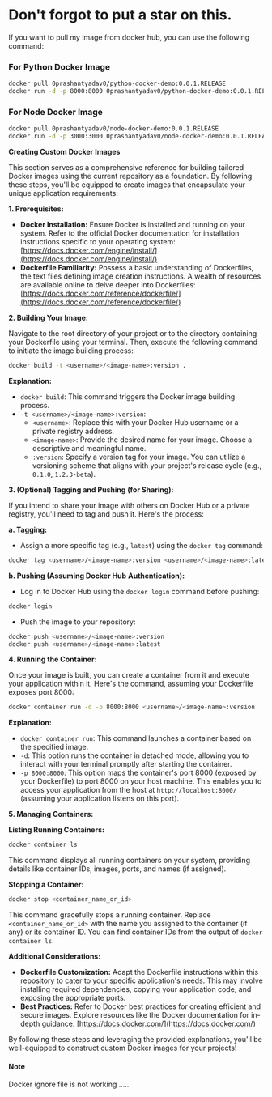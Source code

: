 # Don't forgot to put a star on this.

If you want to pull my image from docker hub, you can use the following command:

### For Python Docker Image

```bash
docker pull 0prashantyadav0/python-docker-demo:0.0.1.RELEASE
docker run -d -p 8000:8000 0prashantyadav0/python-docker-demo:0.0.1.RELEASE
```

### For Node Docker Image

```bash
docker pull 0prashantyadav0/node-docker-demo:0.0.1.RELEASE
docker run -d -p 3000:3000 0prashantyadav0/node-docker-demo:0.0.1.RELEASE
```

**Creating Custom Docker Images**

This section serves as a comprehensive reference for building tailored Docker images using the current repository as a foundation. By following these steps, you'll be equipped to create images that encapsulate your unique application requirements:

**1. Prerequisites:**

- **Docker Installation:** Ensure Docker is installed and running on your system. Refer to the official Docker documentation for installation instructions specific to your operating system: [https://docs.docker.com/engine/install/](https://docs.docker.com/engine/install/)
- **Dockerfile Familiarity:** Possess a basic understanding of Dockerfiles, the text files defining image creation instructions. A wealth of resources are available online to delve deeper into Dockerfiles: [https://docs.docker.com/reference/dockerfile/](https://docs.docker.com/reference/dockerfile/)

**2. Building Your Image:**

Navigate to the root directory of your project or to the directory containing your Dockerfile using your terminal. Then, execute the following command to initiate the image building process:

```bash
docker build -t <username>/<image-name>:version .
```

**Explanation:**

- `docker build`: This command triggers the Docker image building process.
- `-t <username>/<image-name>:version`:
  - `<username>`: Replace this with your Docker Hub username or a private registry address.
  - `<image-name>`: Provide the desired name for your image. Choose a descriptive and meaningful name.
  - `:version`: Specify a version tag for your image. You can utilize a versioning scheme that aligns with your project's release cycle (e.g., `0.1.0`, `1.2.3-beta`).

**3. (Optional) Tagging and Pushing (for Sharing):**

If you intend to share your image with others on Docker Hub or a private registry, you'll need to tag and push it. Here's the process:

**a. Tagging:**

- Assign a more specific tag (e.g., `latest`) using the `docker tag` command:

```bash
docker tag <username>/<image-name>:version <username>/<image-name>:latest
```

**b. Pushing (Assuming Docker Hub Authentication):**

- Log in to Docker Hub using the `docker login` command before pushing:

```bash
docker login
```

- Push the image to your repository:

```bash
docker push <username>/<image-name>:version
docker push <username>/<image-name>:latest
```

**4. Running the Container:**

Once your image is built, you can create a container from it and execute your application within it. Here's the command, assuming your Dockerfile exposes port 8000:

```bash
docker container run -d -p 8000:8000 <username>/<image-name>:version
```

**Explanation:**

- `docker container run`: This command launches a container based on the specified image.
- `-d`: This option runs the container in detached mode, allowing you to interact with your terminal promptly after starting the container.
- `-p 8000:8000`: This option maps the container's port 8000 (exposed by your Dockerfile) to port 8000 on your host machine. This enables you to access your application from the host at `http://localhost:8000/` (assuming your application listens on this port).

**5. Managing Containers:**

**Listing Running Containers:**

```bash
docker container ls
```

This command displays all running containers on your system, providing details like container IDs, images, ports, and names (if assigned).

**Stopping a Container:**

```bash
docker stop <container_name_or_id>
```

This command gracefully stops a running container. Replace `<container_name_or_id>` with the name you assigned to the container (if any) or its container ID. You can find container IDs from the output of `docker container ls`.

**Additional Considerations:**

- **Dockerfile Customization:** Adapt the Dockerfile instructions within this repository to cater to your specific application's needs. This may involve installing required dependencies, copying your application code, and exposing the appropriate ports.
- **Best Practices:** Refer to Docker best practices for creating efficient and secure images. Explore resources like the Docker documentation for in-depth guidance: [https://docs.docker.com/](https://docs.docker.com/)

By following these steps and leveraging the provided explanations, you'll be well-equipped to construct custom Docker images for your projects!

#### Note

Docker ignore file is not working .....
